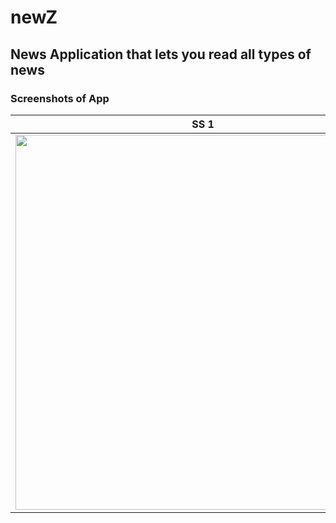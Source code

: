 # newZ
## News Application that lets you read all types of news
### Screenshots of App

SS 1             |  SS 2
:-------------------------:|:-------------------------:
<img src="https://github.com/starc007/newZ/blob/master/assets/20200810_113226.jpg" width="600" height="600" /> |  <img src="https://github.com/starc007/newZ/blob/master/assets/20200810_113200.jpg" width="600" height="600" />



